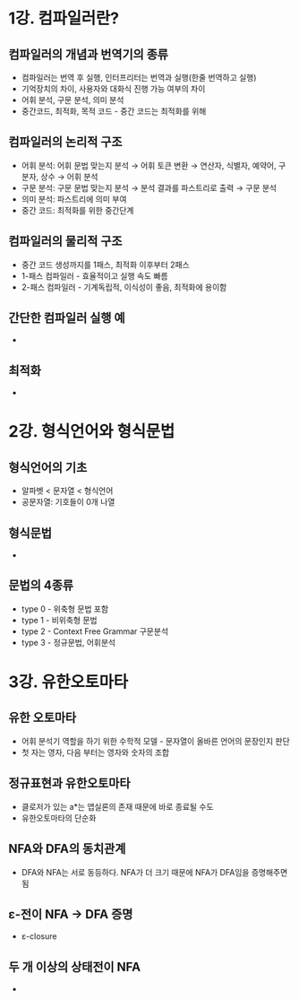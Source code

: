 # 1강. 컴파일러란?

## 컴파일러의 개념과 번역기의 종류

- 컴파일러는 번역 후 실행, 인터프리터는 번역과 실행(한줄 번역하고 실행)
- 기억장치의 차이, 사용자와 대화식 진행 가능 여부의 차이
- 어휘 분석, 구문 분석, 의미 분석
- 중간코드, 최적화, 목적 코드 - 중간 코드는 최적화를 위해

## 컴파일러의 논리적 구조

- 어휘 분석: 어휘 문법 맞는지 분석 → 어휘 토큰 변환 → 연산자, 식별자, 예약어, 구분자, 상수 → 어휘 분석
- 구문 분석: 구문 문법 맞는지 분석 → 분석 결과를 파스트리로 출력 → 구문 분석
- 의미 분석: 파스트리에 의미 부여
- 중간 코드: 최적화를 위한 중간단계

## 컴파일러의 물리적 구조

- 중간 코드 생성까지를 1패스, 최적화 이후부터 2패스
- 1-패스 컴파일러 - 효율적이고 실행 속도 빠름
- 2-패스 컴파일러 - 기계독립적, 이식성이 좋음, 최적화에 용이함

## 간단한 컴파일러 실행 예

-

## 최적화

-

# 2강. 형식언어와 형식문법

## 형식언어의 기초

- 알파벳 < 문자열 < 형식언어
- 공문자열: 기호들이 0개 나열

## 형식문법

-

## 문법의 4종류

- type 0 - 위축형 문법 포함
- type 1 - 비위축형 문법
- type 2 - Context Free Grammar 구문분석
- type 3 - 정규문법, 어휘분석

# 3강. 유한오토마타

## 유한 오토마타

- 어휘 분석기 역할을 하기 위한 수학적 모델 - 문자열이 올바른 언어의 문장인지 판단
- 첫 자는 영자, 다음 부터는 영자와 숫자의 조합

## 정규표현과 유한오토마타

- 클로저가 있는 a*는 앱실론의 존재 때문에 바로 종료될 수도
- 유한오토마타의 단순화

## NFA와 DFA의 동치관계

- DFA와 NFA는 서로 동등하다. NFA가 더 크기 때문에 NFA가 DFA임을 증명해주면 됨

## ε-전이 NFA → DFA 증명

- ε-closure

## 두 개 이상의 상태전이 NFA

-